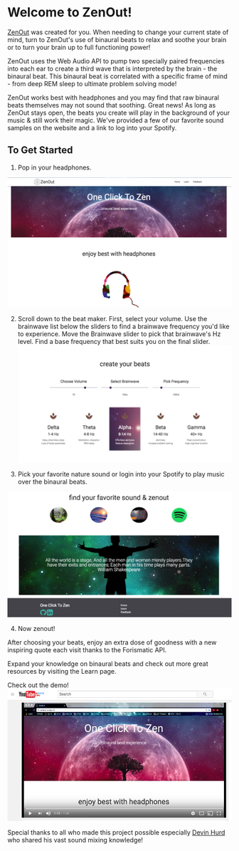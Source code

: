 <h1>Welcome to ZenOut!</h1>

<a href = "http://zenout.surge.sh/">ZenOut</a> was created for you. When needing to change your current state of mind, turn to ZenOut's use of binaural 
beats to relax and soothe your brain or to turn your brain up to full functioning power! 

ZenOut uses the Web Audio API to pump two specially paired frequencies into each ear to create a third wave that is interpreted by the brain - the binaural beat. This binaural beat is correlated with a specific frame of mind - from deep REM sleep to ultimate problem solving mode!

ZenOut works best with headphones and you may find that raw binaural beats themselves may not sound that soothing. Great news! As long as ZenOut stays open, the beats you create will play in the background of your music & still work their magic. We've provided a few of our favorite sound samples on the website and a link to log into your Spotify.

<h2>To Get Started</h2>

1. Pop in your headphones.

![homepage](zenout/readme/zenout_homepage.png)

2. Scroll down to the beat maker. First, select your volume. Use the brainwave list below the sliders to find a brainwave frequency you'd like to experience. Move the Brainwave slider to pick that brainwave's Hz level. Find a base frequency that best suits you on the final slider.
![beats](zenout/readme/beatmaker.png)

3. Pick your favorite nature sound or login into your Spotify to play music over the binaural beats.

![sounds](zenout/readme/sounds.png)

4. Now zenout!

After choosing your beats, enjoy an extra dose of goodness with a new inspiring quote each visit thanks to the Forismatic API.

Expand your knowledge on binaural beats and check out more great resources by visiting the Learn page.

Check out the demo! [![youtubevideo](zenout/readme/youtube.png)](https://www.youtube.com/watch?v=gNZgFtGTnfM)

Special thanks to all who made this project possible especially <a href = "https://github.com/HurdAudio">Devin Hurd</a> who shared his vast sound mixing knowledge!
